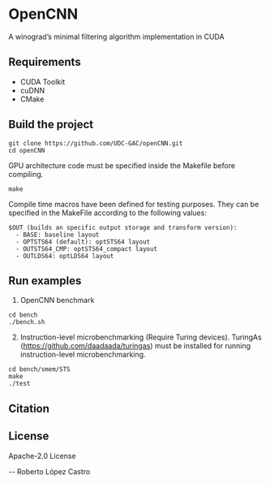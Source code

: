 # OpenCNN
A winograd’s minimal filtering algorithm implementation in CUDA
## Requirements
 - CUDA Toolkit
 - cuDNN
 - CMake

## Build the project
```
git clone https://github.com/UDC-GAC/openCNN.git
cd openCNN
```
GPU architecture code must be specified inside the Makefile before compiling.

```
make
```

Compile time macros have been defined for testing purposes. They can be specified in the MakeFile according to the following values:
```
$OUT (builds an specific output storage and transform version):
  - BASE: baseline layout
  - OPTSTS64 (default): optSTS64 layout
  - OUTSTS64_CMP: optSTS64_compact layout
  - OUTLDS64: optLDS64 layout
```
## Run examples
1. OpenCNN benchmark
```
cd bench
./bench.sh
```
2. Instruction-level microbenchmarking (Require Turing devices). TuringAs (https://github.com/daadaada/turingas) must be installed for running instruction-level microbenchmarking.
```
cd bench/smem/STS
make
./test
```

## Citation

## License
Apache-2.0 License

-- Roberto López Castro
